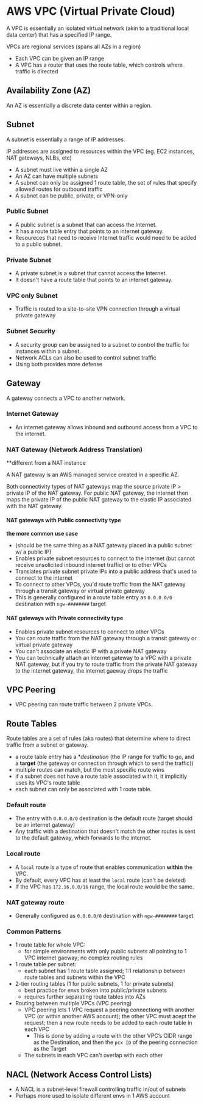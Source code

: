 # AWS VPC (Virtual Private Cloud)
A VPC is essentially an isolated virtual network (akin to a traditional local data center) that has a specified IP range.

VPCs are regional services (spans all AZs in a region)

- Each VPC can be given an IP range
- A VPC has a router that uses the route table, which controls where traffic is directed

## Availability Zone (AZ)
An AZ is essentially a discrete data center within a region.

## Subnet
A subnet is essentially a range of IP addresses.

IP addresses are assigned to resources within the VPC (eg. EC2 instances, NAT gateways, NLBs, etc)

- A subnet must live within a single AZ
- An AZ can have multiple subnets
- A subnet can only be assigned 1 route table, the set of rules that specify allowed routes for outbound traffic
- A subnet can be public, private, or VPN-only

### Public Subnet
- A public subnet is a subnet that can access the Internet.
- It has a route table entry that points to an internet gateway.
- Resoureces that need to receive Internet traffic would need to be added to a public subnet.

### Private Subnet
- A private subnet is a subnet that cannot access the Internet.
- It doesn't have a route table that points to an internet gateway.

### VPC only Subnet
- Traffic is routed to a site-to-site VPN connection through a virtual private gateway

### Subnet Security
- A security group can be assigned to a subnet to control the traffic for instances within a subnet.
- Network ACLs can also be used to control subnet traffic
- Using both provides more defense

## Gateway
A gateway connects a VPC to another network.

### Internet Gateway
- An internet gateway allows inbound and outbound access from a VPC to the internet.

### NAT Gateway (Network Address Translation)
**different from a NAT instance

A NAT gateway is an AWS managed service created in a specific AZ.

Both connectivity types of NAT gateways map the source private IP  > private IP of the NAT gateway. For public NAT gateway, the internet then maps the private IP of the public NAT gateway to the elastic IP associated with the NAT gateway.

#### NAT gateways with Public connectivity type
**the more common use case**

- (should be the same thing as a NAT gateway placed in a public subnet w/ a public IP)
- Enables private subnet resources to connect to the internet (but cannot receive unsolicited inbound internet traffic) or to other VPCs
- Translates private subnet private IPs into a public address that's used to connect to the internet
- To connect to other VPCs, you'd route traffic from the NAT gateway through a transit gateway or virtual private gateway
- This is generally configured in a route table entry as `0.0.0.0/0` destination with `ngw-########` target

#### NAT gateways with Private connectivity type
- Enables private subnet resources to connect to other VPCs
- You can route traffic from the NAT gateway through a transit gateway or virtual private gateway
- You can't associate an elastic IP with a private NAT gateway
- You can technically attach an internet gateway to a VPC with a private NAT gateway, but if you try to route traffic from the private NAT gateway to the internet gateway, the internet gaeway drops the traffic

## VPC Peering
- VPC peering can route traffic between 2 private VPCs.

## Route Tables

Route tables are a set of rules (aka routes) that determine where to direct traffic from a subnet or gateway.

- a route table entry has a **destination* (the IP range for traffic to go, and a **target** (the gateway or connection through which to send the traffic))
- multiple routes can match, but the most specific route wins
- if a subnet does not have a route table associated with it, it implicitly uses its VPC's route table
- each subnet can only be associated with 1 route table.

### Default route
- The entry with `0.0.0.0/0` destination is the default route (target should be an internet gateway)
- Any traffic with a destination that doesn't match the other routes is sent to the default gateway, which forwards to the internet.

### Local route
- A `local` route is a type of route that enables communication **within** the VPC.
- By default, every VPC has at least the `local` route (can't be deleted)
- If the VPC has `172.16.0.0/16` range, the local route would be the same.

### NAT gateway route
- Generally configured as `0.0.0.0/0` destination with `ngw-########` target

### Common Patterns
- 1 route table for whole VPC:
  - for simple environments with only public subnets all pointing to 1 VPC internet gaeway; no complex routing rules
- 1 route table per subnet:
  - each subnet has 1 route table assigned; 1:1 relationship between route tables and subnets within the VPC
- 2-tier routing tables (1 for public subnets, 1 for private subnets)
  - best practice for envs broken into public/private subnets
  - requires further separating route tables into AZs
- Routing between multiple VPCs (VPC peering)
  - VPC peering lets 1 VPC request a peering connectiong with another VPC (or within another AWS account); the other VPC must acept the request; then a new route needs to be added to each route table in each VPC
    - This is done by adding a route with the other VPC’s CIDR range as the Destination, and then the `pcx ID` of the peering connection as the Target
  - The subnets in each VPC can't overlap with each other

## NACL (Network Access Control Lists)

- A NACL is a subnet-level firewall controlling traffic in/out of subnets
- Perhaps more used to isolate different envs in 1 AWS account